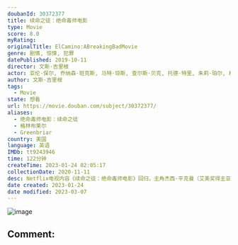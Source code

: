 ```yaml
---
doubanId: 30372377
title: 续命之徒：绝命毒师电影
type: Movie
score: 8.0
myRating: 
originalTitle: ElCamino:ABreakingBadMovie
genre: 剧情, 惊悚, 犯罪
datePublished: 2019-10-11
director: 文斯·吉里根
actor: 亚伦·保尔, 乔纳森·班克斯, 马特·琼斯, 查尔斯·贝克, 托德·特里, 朱莉·珀尔, 格雷戈里·史蒂文·索里兹, 拉里·哈金, 杰西·普莱蒙, 汤姆·鲍尔, 格洛里亚·桑多瓦尔, 泰丝·哈珀, 迈克尔·博夫舍维尔, 丹妮尔·托德斯科, 斯科特·麦克阿瑟, undefined, 玛拉·吉布斯, 罗伯特·福斯特, 布兰登·萨克斯顿, 戴维·马特, 凯文·兰金, 布莱恩·科兰斯顿, 约翰尼·奥蒂斯, 克里斯滕·里特, 科迪·蕾尼·卡梅伦
author: 文斯·吉里根
tags:
  - Movie
state: 想看
url: https://movie.douban.com/subject/30372377/
aliases:
  - 绝命毒师电影：续命之徒
  - 格林布莱尔
  - Greenbriar
country: 美国
language: 英语
IMDb: tt9243946
time: 122分钟
createTime: 2023-01-24 02:05:17
collectionDate: 2020-11-11
desc: Netflix电视内容《续命之徒：绝命毒师电影》回归，主角杰西·平克曼（艾美奖得主亚伦·保尔饰演）再次与粉丝见面。杰西戏剧性地逃出囚禁后，他必须接受自己的过去，才有可能创造未来。这部扣人心弦的惊悚片...
date created: 2023-01-24
date modified: 2023-03-07
---
```


![image](p2569548689.jpg)

Comment:
---
